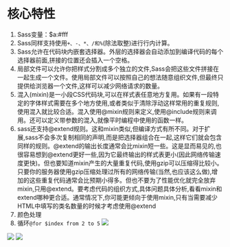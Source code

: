 # 核心特性
1. Sass变量：$a:#fff
2. Sass同样支持使用`+、-、*、/和%`(除法取整)进行行内计算。
3. Sass允许在代码块内嵌套选择器。外层的选择器会自动添加到编译代码的每个选择器前面,拼接的位置还会插入一个空格。
4. 局部文件可以允许你把样式分割成多个独立的文件,Sass会把这些文件拼接在一起生成一个文件。使用局部文件可以按照自己的想法随意组织文件,但最终只提供给浏览器一个文件,这样可以减少网络请求的数量。
5. 混入(mixin)是一小段CSS代码块,可以在样式表任意地方复用。如果有一段特定的字体样式需要在多个地方使用,或者类似于清除浮动这样常用的重复规则,使用混入就比较合适。混入使用@mixin规则来定义,使用@include规则来调用。还可以定义带参数的混入,就像平时编程中使用的函数一样。
6. sass还支持@extend规则。这和mixin类似,但编译方式有所不同。对于扩展,sass不会多次复制相同的声明,而是把选择器组合在一起,这样它们就会包含同样的规则。@extend的输出长度通常会比mixin短一些。这是显而易见的,也很容易想到@extend更好一些,因为它最终输出的样式表更小(因此网络传输速度更快)。但也要知道mixin产生的大量重复代码,使用gzip可以压缩得比较小。只要你的服务器使用gzip压缩处理过所有的网络传输(当然,也应该这么做),增加的这些重复代码通常会比预期小得多。但也不要为了性能优化就完全放弃mixin,只用@extend。要考虑代码的组织方式,具体问题具体分析,看看mixin和extend哪种更合适。通常情况下,你可能更倾向于使用mixin,只有当需要减少HTML中填写的类名数量的时候才考虑使用@extend
7. 颜色处理
8. 循环`@for $index from 2 to 5`
![](https://raw.githubusercontent.com/chenruida/image/master/202207102210937.png)

![](https://raw.githubusercontent.com/chenruida/image/master/202207102211039.png)
![](https://raw.githubusercontent.com/chenruida/image/master/202207102211658.png)
